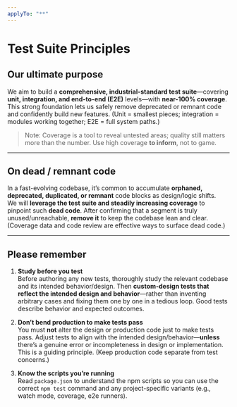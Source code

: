 ```yaml
---
applyTo: "**"
---
```


# Test Suite Principles

## Our ultimate purpose

We aim to build a **comprehensive, industrial-standard test suite**—covering **unit, integration, and end-to-end (E2E)** levels—with **near-100% coverage**. This strong foundation lets us safely remove deprecated or remnant code and confidently build new features. (Unit = smallest pieces; integration = modules working together; E2E = full system paths.)

> Note: Coverage is a tool to reveal untested areas; quality still matters more than the number. Use high coverage **to inform**, not to game.

---

## On dead / remnant code

In a fast-evolving codebase, it’s common to accumulate **orphaned, deprecated, duplicated, or remnant** code blocks as design/logic shifts.  
We will **leverage the test suite and steadily increasing coverage** to pinpoint such **dead code**. After confirming that a segment is truly unused/unreachable, **remove it** to keep the codebase lean and clear. (Coverage data and code review are effective ways to surface dead code.)

---

## Please remember

1. **Study before you test**  
   Before authoring any new tests, thoroughly study the relevant codebase and its intended behavior/design. Then **custom-design tests that reflect the intended design and behavior**—rather than inventing arbitrary cases and fixing them one by one in a tedious loop. Good tests describe behavior and expected outcomes.

2. **Don’t bend production to make tests pass**  
   You must **not** alter the design or production code just to make tests pass. Adjust tests to align with the intended design/behavior—**unless** there’s a genuine error or incompleteness in design or implementation. This is a guiding principle. (Keep production code separate from test concerns.)

3. **Know the scripts you’re running**  
   Read `package.json` to understand the npm scripts so you can use the correct `npm test` command and any project-specific variants (e.g., watch mode, coverage, e2e runners).
